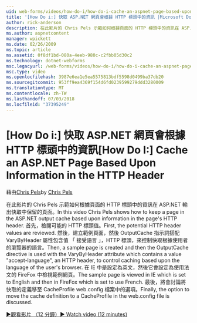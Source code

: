 ```yaml
---
uid: web-forms/videos/how-do-i/how-do-i-cache-an-aspnet-page-based-upon-information-in-the-http-header
title: '[How Do i:] 快取 ASP.NET 網頁會根據 HTTP 標頭中的資訊 |Microsoft Docs'
author: rick-anderson
description: 在此影片的 Chris Pels 示範如何根據頁面的 HTTP 標頭中的資訊在 ASP.NET 輸出快取中保留的頁面。 可能的 HTTP 頁首的第一個...
ms.author: aspnetcontent
manager: wpickett
ms.date: 02/26/2009
ms.topic: article
ms.assetid: 0f8df1bd-080a-4eeb-980c-c2fbb05d30c2
ms.technology: dotnet-webforms
msc.legacyurl: /web-forms/videos/how-do-i/how-do-i-cache-an-aspnet-page-based-upon-information-in-the-http-header
msc.type: video
ms.openlocfilehash: 3987e6ea1e5ea5575813bdf5598d0499ba37db20
ms.sourcegitcommit: 953ff9ea4369f154d6fd0239599279ddd3280009
ms.translationtype: MT
ms.contentlocale: zh-TW
ms.lasthandoff: 07/03/2018
ms.locfileid: "37395249"
---
```

<a name="how-do-i--cache-an-aspnet-page-based-upon-information-in-the-http-header"></a><span data-ttu-id="38375-104">[How Do i:] 快取 ASP.NET 網頁會根據 HTTP 標頭中的資訊</span><span class="sxs-lookup"><span data-stu-id="38375-104">[How Do I:]  Cache an ASP.NET Page Based Upon Information in the HTTP Header</span></span>
====================
<span data-ttu-id="38375-105">藉由[Chris Pels](https://twitter.com/chrispels)</span><span class="sxs-lookup"><span data-stu-id="38375-105">by [Chris Pels](https://twitter.com/chrispels)</span></span>

<span data-ttu-id="38375-106">在此影片的 Chris Pels 示範如何根據頁面的 HTTP 標頭中的資訊在 ASP.NET 輸出快取中保留的頁面。</span><span class="sxs-lookup"><span data-stu-id="38375-106">In this video Chris Pels shows how to keep a page in the ASP.NET output cache based upon information in the page's HTTP header.</span></span> <span data-ttu-id="38375-107">首先，檢閱可能的 HTTP 標頭值。</span><span class="sxs-lookup"><span data-stu-id="38375-107">First, the potential HTTP header values are reviewed.</span></span> <span data-ttu-id="38375-108">然後，建立範例頁面，然後 OutputCache 指示詞搭配 VaryByHeader 屬性包含值 「 接受語言 」，HTTP 標頭，來控制快取根據使用者的瀏覽器的語言。</span><span class="sxs-lookup"><span data-stu-id="38375-108">Then, a sample page is created and then the OutputCache directive is used with the VaryByHeader attribute which contains a value "accept-language", an HTTP header, to control caching based upon the language of the user's browser.</span></span> <span data-ttu-id="38375-109">在 IE 中是設定為英文，然後它會設定為使用法文的 FireFox 中檢視範例網頁。</span><span class="sxs-lookup"><span data-stu-id="38375-109">The sample page is viewed in IE which is set to English and then in FireFox which is set to use French.</span></span> <span data-ttu-id="38375-110">最後，將會討論將快取的定義移至 CacheProfile web.config 檔案中的選項。</span><span class="sxs-lookup"><span data-stu-id="38375-110">Finally, the option to move the cache definition to a CacheProfile in the web.config file is discussed.</span></span>

[<span data-ttu-id="38375-111">&#9654;觀看影片 （12 分鐘）</span><span class="sxs-lookup"><span data-stu-id="38375-111">&#9654; Watch video (12 minutes)</span></span>](https://channel9.msdn.com/Blogs/ASP-NET-Site-Videos/how-do-i-cache-an-aspnet-page-based-upon-information-in-the-http-header)
